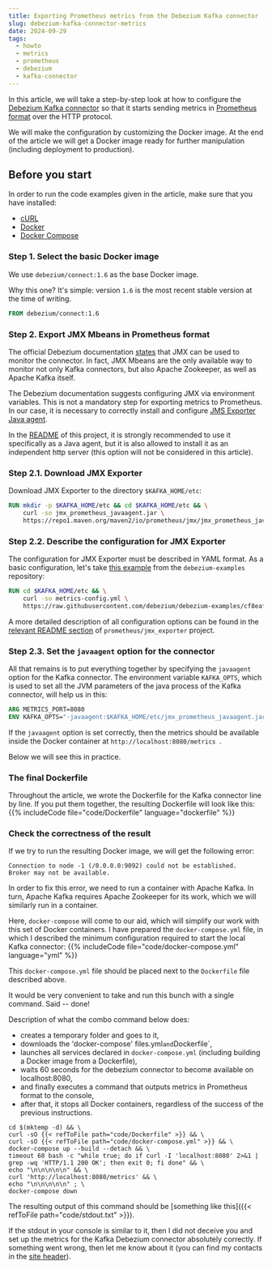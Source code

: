 ```yaml
---
title: Exporting Prometheus metrics from the Debezium Kafka connector
slug: debezium-kafka-connector-metrics
date: 2024-09-29
tags:
  - howto
  - metrics
  - prometheus
  - debezium
  - kafka-connector
---
```


In this article, we will take a step-by-step look at how to configure the [Debezium Kafka connector][debezium] so that it starts sending metrics in [Prometheus format][prom-format] over the HTTP protocol.

We will make the configuration by customizing the Docker image. At the end of the article we will get a Docker image ready for further manipulation (including deployment to production).

<!--more-->

## Before you start
In order to run the code examples given in the article, make sure that you have installed:
* [cURL][curl]
* [Docker][docker]
* [Docker Compose][docker-compose]

### Step 1. Select the basic Docker image
We use `debezium/connect:1.6` as the base Docker image.

Why this one? It's simple: version `1.6` is the most recent stable version at the time of writing.

```dockerfile
FROM debezium/connect:1.6
```

### Step 2. Export JMX Mbeans in Prometheus format
The official Debezium documentation [states][debezium-monitoring] that JMX can be used to monitor the connector. In fact, JMX Mbeans are the only available way to monitor not only Kafka connectors, but also Apache Zookeeper, as well as Apache Kafka itself.

The Debezium documentation suggests configuring JMX via environment variables. This is not a mandatory step for exporting metrics to Prometheus. In our case, it is necessary to correctly install and configure [JMS Exporter Java agent][jmx-exporter].

In the [README][jmx-exporter-readme] of this project, it is strongly recommended to use it specifically as a Java agent, but it is also allowed to install it as an independent http server (this option will not be considered in this article).

### Step 2.1. Download JMX Exporter
Download JMX Exporter to the directory `$KAFKA_HOME/etc`:
```dockerfile
RUN mkdir -p $KAFKA_HOME/etc && cd $KAFKA_HOME/etc && \
    curl -so jmx_prometheus_javaagent.jar \
    https://repo1.maven.org/maven2/io/prometheus/jmx/jmx_prometheus_javaagent/0.16.1/jmx_prometheus_javaagent-0.16.1.jar
```

### Step 2.2. Describe the configuration for JMX Exporter
The configuration for JMX Exporter must be described in YAML format. As a basic configuration, let's take [this example][jmx-exporter-config-example] from the `debezium-examples` repository:
```dockerfile
RUN cd $KAFKA_HOME/etc && \
    curl -so metrics-config.yml \
    https://raw.githubusercontent.com/debezium/debezium-examples/cf8eaf05f3259dc51c2f9316f6c14a3b39b185fb/monitoring/debezium-jmx-exporter/config.yml
```

A more detailed description of all configuration options can be found in the [relevant README section][jmx-exporter-config-readme] of `prometheus/jmx_exporter` project.

### Step 2.3. Set the `javaagent` option for the connector
All that remains is to put everything together by specifying the `javaagent` option for the Kafka connector.
The environment variable `KAFKA_OPTS`, which is used to set all the JVM parameters of the java process of the Kafka connector, will help us in this:
```dockerfile
ARG METRICS_PORT=8080
ENV KAFKA_OPTS="-javaagent:$KAFKA_HOME/etc/jmx_prometheus_javaagent.jar=$METRICS_PORT:$KAFKA_HOME/etc/metrics-config.yml"
```

If the `javaagent` option is set correctly, then the metrics should be available inside the Docker container at `http://localhost:8080/metrics `.

Below we will see this in practice.


### The final Dockerfile
Throughout the article, we wrote the Dockerfile for the Kafka connector line by line.
If you put them together, the resulting Dockerfile will look like this:
{{% includeCode file="code/Dockerfile" language="dockerfile" %}}


### Check the correctness of the result

If we try to run the resulting Docker image, we will get the following error:
```text
Connection to node -1 (/0.0.0.0:9092) could not be established.
Broker may not be available.
```

In order to fix this error, we need to run a container with Apache Kafka.
In turn, Apache Kafka requires Apache Zookeeper for its work, which we will similarly run in a container.

Here, `docker-compose` will come to our aid, which will simplify our work with this set of Docker containers. I have prepared the `docker-compose.yml` file, in which I described the minimum configuration required to start the local Kafka connector:
{{% includeCode file="code/docker-compose.yml" language="yml" %}}

This `docker-compose.yml` file should be placed next to the `Dockerfile` file described above.

It would be very convenient to take and run this bunch with a single command. Said -- done!

Description of what the combo command below does:
* creates a temporary folder and goes to it,
* downloads the 'docker-compose' files.yml` and `Dockerfile`,
* launches all services declared in `docker-compose.yml`
  (including building a Docker image from a Dockerfile),
* waits 60 seconds for the debezium connector to become available on localhost:8080,
* and finally executes a command that outputs metrics in Prometheus format to the console,
* after that, it stops all Docker containers, regardless of the success of the previous instructions.

```shell
cd $(mktemp -d) && \
curl -sO {{< refToFile path="code/Dockerfile" >}} && \
curl -sO {{< refToFile path="code/docker-compose.yml" >}} && \
docker-compose up --build --detach && \
timeout 60 bash -c "while true; do if curl -I 'localhost:8080' 2>&1 | grep -wq 'HTTP/1.1 200 OK'; then exit 0; fi done" && \
echo "\n\n\n\n\n" && \
curl 'http://localhost:8080/metrics' && \
echo "\n\n\n\n\n" ; \
docker-compose down
```


The resulting output of this command should be
[something like this]({{< refToFile path="code/stdout.txt" >}}).

If the stdout in your console is similar to it, then I did not deceive you and set up the metrics for the Kafka Debezium connector absolutely correctly. If something went wrong, then let me know about it (you can find my contacts in the [site header](#social-icons)).



[prom-format]: https://prometheus.io/docs/instrumenting/exposition_formats/
[debezium]: https://debezium.io/
[debezium-monitoring]: https://debezium.io/documentation/reference/1.6/operations/monitoring.html
[jmx-exporter]: https://github.com/prometheus/jmx_exporter
[jmx-exporter-readme]: https://github.com/prometheus/jmx_exporter/blob/main/README.md
[jmx-exporter-config-example]: https://github.com/debezium/debezium-examples/blob/cf8eaf05f3259dc51c2f9316f6c14a3b39b185fb/monitoring/debezium-jmx-exporter/config.yml
[jmx-exporter-config-readme]: https://github.com/prometheus/jmx_exporter/blob/ea03179c8691d5220813402fb29901d3c61a7c48/README.md#configuration
[curl]: https://curl.se/download.html
[docker]: https://docs.docker.com/engine/install/
[docker-compose]: https://docs.docker.com/compose/install/
[wait-for-it-sh]: https://github.com/vishnubob/wait-for-it
